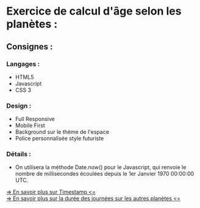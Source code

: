 # Exercice de calcul d'âge selon les planètes :

## Consignes :

### Langages :

- HTML5
- Javascript
- CSS 3

### Design :

- Full Responsive
- Mobile First
- Background sur le thème de l'espace
- Police personnalisée style futuriste

### Détails :

- On utilisera la méthode Date.now() pour le Javascript, qui renvoie le nombre de millisecondes écoulées depuis le 1er Janvier 1970 00:00:00 UTC.

[=> En savoir plus sur Timestamp <=](https://gist.github.com/TavaresDylan/e93c99c179c2feea198b669ff389a8f2)<br />
[=> En savoir plus sur la durée des journées sur les autres planètes <=](https://gist.github.com/TavaresDylan/381d4940abbb60185ee2e4e067edab03)